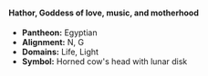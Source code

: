 #### Hathor, Goddess of love, music, and motherhood
- **Pantheon:** Egyptian
- **Alignment:** N, G
- **Domains:** Life, Light
- **Symbol:** Horned cow's head with lunar disk